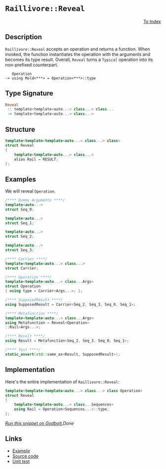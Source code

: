 <!-- Copyright 2024 Feng Mofan
SPDX-License-Identifier: Apache-2.0 -->

# `Raillivore::Reveal`

<p style='text-align: right;'><a href="../../../facilities/metafunctions.md#raillivore-reveal">To Index</a></p>

## Description

`Raillivore::Reveal` accepts an operation and returns a function.
When invoked, the function instantiates the operation with the arguments and becomes its type result.
Overall, `Reveal` turns a `Typical` operation into its non-prefixed counterpart.

<pre><code>   Operation
-> using Mold&lt;***&gt; = Operation&lt;***&gt;::type</code></pre>

## Type Signature

```Haskell
Reveal
 :: template<template<auto...> class...> class...
 -> template<template<auto...> class...>
```

## Structure

```C++
template<template<template<auto...> class...> class>
struct Reveal
{
    template<template<auto...> class...>
    alias Rail = RESULT;
};
```

## Examples

We will reveal `Operation`.

```C++
/**** Dummy Arguments ****/
template<auto...>
struct Seq_0;

template<auto...>
struct Seq_1;

template<auto...>
struct Seq_2;

template<auto...>
struct Seq_3;

/**** Carrier ****/
template<template<auto...> class...>
struct Carrier;

/**** Operation ****/
template<template<auto...> class...Args>
struct Operation
{ using type = Carrier<Args...>; };

/**** SupposedResult ****/
using SupposedResult = Carrier<Seq_2, Seq_3, Seq_0, Seq_1>;

/**** Metafunction ****/
template<template<auto...> class...Args>
using Metafunction = Reveal<Operation>
::Rail<Args...>;

/**** Result ****/
using Result = Metafunction<Seq_2, Seq_3, Seq_0, Seq_1>;

/**** Test ****/
static_assert(std::same_as<Result, SupposedResult>);
```

## Implementation

Here's the entire implementation of `Raillivore::Reveal`:

```C++
template<template<template<auto...> class...> class Operation>
struct Reveal
{
    template<template<auto...> class...Sequences>
    using Rail = Operation<Sequences...>::type;
};
```

[*Run this snippet on Godbolt.*](https://godbolt.org/#z:OYLghAFBqd5QCxAYwPYBMCmBRdBLAF1QCcAaPECAMzwBtMA7AQwFtMQByARg9KtQYEAysib0QXACx8BBAKoBnTAAUAHpwAMvAFYTStJg1DIApACYAQuYukl9ZATwDKjdAGFUtAK4sGe1wAyeAyYAHI%2BAEaYxCAArADMpAAOqAqETgwe3r56KWmOAkEh4SxRMQm2mPYFDEIETMQEWT5%2BXJXVGXUNBEVhkdFxiQr1jc05bcPdvSVlgwCUtqhexMjsHAD0AFTbO7t7%2BzvrJhoAgls7ANQAkixJ9GyCTDUXu0en5wefB28nxycEmFuBgBJnibgBQKemFB4MBdyhMKYXiIADo0aDsBdkAYFAo0SiMVicQoLgB5JLRJ4ZDF/YbELwOC4AJUwADdMGI/iYAOxWU4XAUXCHwkFg4XA6FgpGo9HxTHYpi4/FCTAARy8jFWChp/MFXjSRmZTDoF1BABEyRTiFSBDCVerNZg8bLsCAQAQAJ4U0F837cs0%2BrnvL6fH4fTYXbCqVh3TAvQ5/cMhhOnLlmeLBbFeLCmsFoBirJIEbVyoNnXYXM0%2BFgei4nYjAHyMYvx7Y/cUIqXI1D4nUnOkMggXe0AfQ0gdTpw7orc0p7LtpBHpjNHXAnvyncIliO7vdLpwHK7VI7M67%2B08ls93C4PS8Hw%2BP8TPwcus%2BIxDw0Vbm3bW87sMhGc5z3eViRAxdlyHN8P2iZ9y0uclKWeV5zz/GcLx3GUCTlIlFWdFF62AEtsAg%2B9EOtGouV5C59WCYAhS9ONzQuaDP2IGFCPwml4gsU1/Tg8Nhy8JI8kwdAWQULxaCHFDTlow0hGE0TxKdKSh2Y1jYLBUczFIB9VRHRJ9LHPTV2431EwrABZTB6ioLwC2QlN/jQy8MK7LDCQVJU0U4vt5Pomy7IchwMlzC0WXZTkwXIm0GD7N0mWNWgOIbLjSx4stBIktTvx%2BALmVU6TwouIKmHsxzqW049dOMozRw0UzjzXDKLJfbYLgAFSdGTnMmRxkBHPDogICBhnQN0FFYTAhpLNwcuk0ylNSMSFoIDE5nXDgFloThYl4PwOC0UhUE4NxrGsC4FCWFYmPTHhSAITRtoWABrOJJBRDQAA4zDMABOf6uFiH7vq4bluWkXaOEkXgWAkDRGsO47To4XgFBARqnqO7bSDgWAYEQEAlgIJJkXISg0FuOholCabOFUb6ADYAFomckC5gGQZALikFEzF4MTCBIPAJrafhBBEMR2CkGRBEUFR1Bx0hdDaAB3a0kk4Hgdr2g7npOzhSWRMmh1QKgLkZ1n2c57nec%2BswLggDxqfoYhTXuuZeGxrQFggJAqaSGmyAoCBA%2BDkBgCkXSaGk6IMYgCIDYiYIGg9bXeBT5hiA9UkIm0TAHAz0gqYeAhSQYWh0%2BVrAIi8YBZ1oWgMe4XgsBYQxgHEGu8GIQvHHZFvjswVRC%2BRNYHuCAFoeO2g8Aia0c48LADaXPB4db0h2WICIVrNQFO7noxnoWKgDCIgA1T81cQw6Hol4RRHEWWH4VtQDdV/RO5QC7LH0eeMaQAWKgIsGQW4s3GuaUwlhrBmBRtvD8WBAEQAWHYfuGQXAMHcJ4Fo/gsHTH6DENoeR0gCDGK0ZIqRSEMAIaUAYEwqjoIEF0UYODxjtCYbUEYPRgh9DoUQ2w3DyF6EmI0WhswuCoJuqsCQusOD7VIMjXgqNLbMzZhzLmPM%2BaOwgLgYW7tzDxEkd7E%2BCwEAciwDEFBpB3qSHiCif68RIYaEkGYSQTNEaxCZv9fQnBYakHhkYlETMuBM2%2Bv9MGTNYiSGBo4pmiiDao3RpjR6J88aE39sTE25NQ7hzdnTNgnAGgsFZNyFmTBcKGi4P9FEXAvqC3wEQRBegH5S2ftIV%2BSh37K10LpDWTAtatzkQopRhsODG1JsiC45tVHWw5gqKpNS6kaCdi7IObsPbxDMF7VJOM/YB1QK7aIFMw6HPWQMBZUcgaNVjgCYgCck7KyzmnYuzyc55wLkXTepdmwVyrgbWu9dG7N2Lu3Q%2Baxjr4D7qFQeBsR5jwBMXKeVQDZzwXmnZeELvYfg3g9beu8lD7w7kYI%2BoA9l8HPgoK%2BmAb4UjvrwVpT8ZYdNkG/JWx1elf2PtAqwf80XIOAaAgQ4DIHxDNDy2B8DoiIKdPAVBjDQrOAgK4YRbRAi8JmPQyh%2BQMiqu1dQ8RWq0GKq4d0PVxqagsJ4cUQhIihFsIoaI61fCJFSOWDIyRvj5H62Vioq26jKn0WqbUr6Ts9FNM2cY3ZvszEWIGNY6G/jAk1JcdyWI/0IbxFce4mJCTfWcGSVjNJ%2BMiYk1NicvJtN6YcGKTbFgChWQ81ZMGiUwwGn6NFi02QbTmVy3kF09lOgQCJH6YMnWXqRmJKNtks2FtVB1obU2ltUJhirLOcHTZ8Qdk%2B1xpkytIdKbrrdiARtIkRzNv%2BiOVtBARzzo6XQO5Dzk6pxzq8l9ud8792Lj8wQfzq6QswHXBuYgQWbzBSSrFpAoXoNhcreFyBx5IsECi5WaLF4ekxavHFxd8V7wPiSuiaSz5MEvtfW%2BxdGXSwkCy%2BWA6P7Dq5cYX%2BNh%2BVypOkKhgLd1jjR/jAywcDlEINFrKoBHCTWYOwdkCh6qbX8NyFQmoeqSE1ENQIi1nR7VSZEQqy13DVN2rNQ6gzYiNW2s9ddd1Mthk%2BpRpwS2C7G0XAvSia9YbGkkEjdu0xpBzFMEsZQORSaQAAxRPEeIsQQYxMRmF7kYS822bRrYFJO65hvRAJIWIDjwbckRt9SQQMuC/TMPE6G8QbPKILdGl6XqBbxYq4llLCxt5pGcJIIAA%3D)$Done$

## Links

- [Example](../../../code/facilities/metafunctions/raillivore/reveal/implementation.hpp)
- [Source code](../../../../conceptrodon/raillivore/reveal.hpp)
- [Unit test](../../../../tests/unit/metafunctions/raillivore/reveal.test.hpp)

